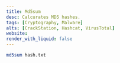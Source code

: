```yaml
---
title: Md5sum
desc: Calcurates MD5 hashes.
tags: [Cryptography, Malware]
alts: [CrackStation, Hashcat, VirusTotal]
website:
render_with_liquid: false
---
```


```sh
md5sum hash.txt
```